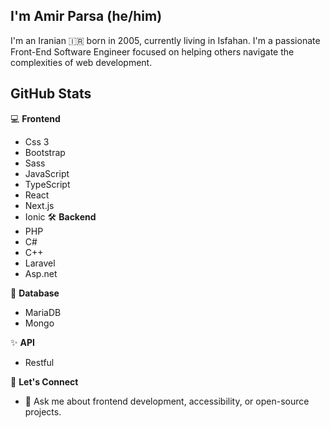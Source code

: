 ## I'm Amir Parsa (he/him)  
I'm an Iranian 🇮🇷 born in 2005, currently living in Isfahan.
I'm a passionate Front-End Software Engineer focused on helping others navigate the complexities of web development.

## GitHub Stats
💻 **Frontend** 
- Css 3 
- Bootstrap  
- Sass  
- JavaScript  
- TypeScript  
- React  
- Next.js  
- Ionic
🛠️ **Backend**  
- PHP
- C#
- C++
- Laravel
- Asp.net  

📝 **Database**  
- MariaDB
- Mongo
  
✨ **API**  
- Restful

🤝 **Let's Connect**  
- 💬 Ask me about frontend development, accessibility, or open-source projects.  
